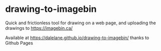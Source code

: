 # drawing-to-imagebin

Quick and frictionless tool for drawing on a web page, and uploading the drawings to https://imagebin.ca/

Available at https://dalelane.github.io/drawing-to-imagebin/ thanks to Github Pages


